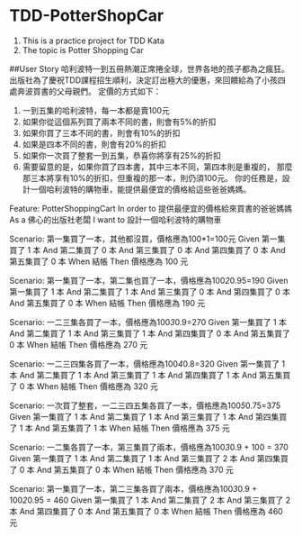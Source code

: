 # TDD-PotterShopCar
1. This is a practice project for TDD Kata
2. The topic is Potter Shopping Car


##User Story
哈利波特一到五冊熱潮正席捲全球，世界各地的孩子都為之瘋狂。
出版社為了慶祝TDD課程招生順利，決定訂出極大的優惠，來回饋給為了小孩四處奔波買書的父母親們。
定價的方式如下：

1. 一到五集的哈利波特，每一本都是賣100元
2. 如果你從這個系列買了兩本不同的書，則會有5%的折扣
3. 如果你買了三本不同的書，則會有10%的折扣
4. 如果是四本不同的書，則會有20%的折扣
5. 如果你一次買了整套一到五集，恭喜你將享有25%的折扣
6. 需要留意的是，如果你買了四本書，其中三本不同，第四本則是重複的，
   那麼那三本將享有10%的折扣，但重複的那一本，則仍須100元。
 你的任務是，設計一個哈利波特的購物車，能提供最便宜的價格給這些爸爸媽媽。


Feature: PotterShoppingCart
	In order to 提供最便宜的價格給來買書的爸爸媽媽
	As a 佛心的出版社老闆
	I want to 設計一個哈利波特的購物車

Scenario: 第一集買了一本，其他都沒買，價格應為100*1=100元
	Given 第一集買了 1 本
	And 第二集買了 0 本
	And 第三集買了 0 本
	And 第四集買了 0 本
	And 第五集買了 0 本
	When 結帳
	Then 價格應為 100 元

Scenario: 第一集買了一本，第二集也買了一本，價格應為100*2*0.95=190
	Given 第一集買了 1 本
	And 第二集買了 1 本
	And 第三集買了 0 本
	And 第四集買了 0 本
	And 第五集買了 0 本
	When 結帳
	Then 價格應為 190 元

Scenario: 一二三集各買了一本，價格應為100*3*0.9=270
	Given 第一集買了 1 本
	And 第二集買了 1 本
	And 第三集買了 1 本
	And 第四集買了 0 本
	And 第五集買了 0 本
	When 結帳
	Then 價格應為 270 元

Scenario: 一二三四集各買了一本，價格應為100*4*0.8=320
	Given 第一集買了 1 本
	And 第二集買了 1 本
	And 第三集買了 1 本
	And 第四集買了 1 本
	And 第五集買了 0 本
	When 結帳
	Then 價格應為 320 元

Scenario: 一次買了整套，一二三四五集各買了一本，價格應為100*5*0.75=375
	Given 第一集買了 1 本
	And 第二集買了 1 本
	And 第三集買了 1 本
	And 第四集買了 1 本
	And 第五集買了 1 本
	When 結帳
	Then 價格應為 375 元

Scenario: 一二集各買了一本，第三集買了兩本，價格應為100*3*0.9 + 100 = 370
	Given 第一集買了 1 本
	And 第二集買了 1 本
	And 第三集買了 2 本
	And 第四集買了 0 本
	And 第五集買了 0 本
	When 結帳
	Then 價格應為 370 元

Scenario: 第一集買了一本，第二三集各買了兩本，價格應為100*3*0.9 + 100*2*0.95 = 460
	Given 第一集買了 1 本
	And 第二集買了 2 本
	And 第三集買了 2 本
	And 第四集買了 0 本
	And 第五集買了 0 本
	When 結帳
	Then 價格應為 460 元
